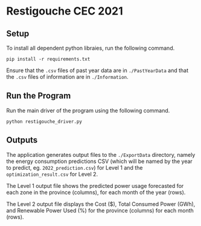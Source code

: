 # Restigouche CEC 2021

## Setup

To install all dependent python libraies, run the following command.
```
pip install -r requirements.txt
```

Ensure that the `.csv` files of past year data are in `./PastYearData` and that the `.csv` files of information are in `./Information`.

## Run the Program

Run the main driver of the program using the following command.
```
python restigouche_driver.py
```

## Outputs

The application generates output files to the `./ExportData` directory, namely the energy consumption predictions CSV (which will be named by the year to predict, eg. `2022_prediction.csv`) for Level 1 and the `optimization_result.csv` for Level 2.

The Level 1 output file shows the predicted power usage forecasted for each zone in the province (columns), for each month of the year (rows).

The Level 2 output file displays the Cost ($), Total Consumed Power (GWh), and Renewable Power Used (%) for the province (columns) for each month (rows).
